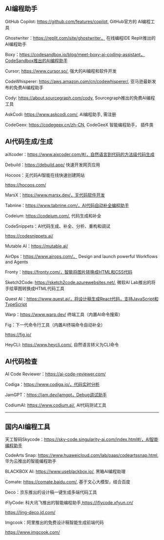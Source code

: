 ## AI编程助手

GitHub Copilot: https://github.com/features/copilot, GitHub官方的 AI编程工具

Ghostwriter：https://replit.com/site/ghostwriter， 在线编程IDE Replit推出的AI编程助手

Boxy：https://codesandbox.io/blog/meet-boxy-ai-coding-assistant，CodeSandbox推出的AI编程助手

Cursor; https://www.cursor.so/, 强大的AI编程和软件开发

CodeWhisperer: https://aws.amazon.com/cn/codewhisperer/, 亚马逊最新发布的免费AI编程助手

Cody: https://about.sourcegraph.com/cody, Sourcegraph推出的免费AI编程工具

AskCodi: https://www.askcodi.com/, AI编程助手, 需注册

CodeGeex: https://codegeex.cn/zh-CN, CodeGeeX 智能编程助手， 插件类

## AI代码生成/生成

aiXcoder：https://www.aixcoder.com/#/，自然语言到代码的方法级代码生成

Debuild：https://debuild.app/ 快速开发网页应用

Hocoos：无代码AI智能在线快速创建网站

https://hocoos.com/

MarsX：https://www.marsx.dev/，无代码软件开发

Tabnine：https://www.tabnine.com/，AI代码自动补全编程助手

Codeium: https://codeium.com/, 代码生成和补全

CodeSnippets：AI代码生成、补全、分析、重构和调试

https://codesnippets.ai/

Mutable AI：https://mutable.ai/

AirOps：https://www.airops.com/， Design and launch powerful Workflows and Agents

Fronty：https://fronty.com/，智能将图片转换成HTML和CSS代码

Sketch2Code: https://sketch2code.azurewebsites.net/, 微软AI Lab推出的将手绘草图转换成HTML代码工具

Quest AI：https://www.quest.ai/，将设计稿生成React代码，支持JavaScript和TypeScript

Warp：https://www.warp.dev/ 终端工具（内置AI命令搜索）

Fig：下一代命令行工具（内置AI终端命令自动补全）

https://fig.io/

HeyCLI: https://www.heycli.com/, 自然语言转义为CLI命令

## AI代码检查

AI Code Reviewer：https://ai-code-reviewer.com/

Codiga：https://www.codiga.io/，代码实时分析

JamGPT：https://jam.dev/jamgpt，Debug调试助手

CodiumAI: https://www.codium.ai/, AI代码测试工具

---

## 国内AI编程工具

天工智码Skycode：https://sky-code.singularity-ai.com/index.html#/，AI智能编程助手

CodeArts Snap: https://www.huaweicloud.com/lab/paas/codeartssnap.html, 华为云推出的智能编程助手

BLACKBOX AI: https://www.useblackbox.io/, 黑箱AI编程助理

Comate: https://comate.baidu.com/, 基于文心大模型，结合百度

Deco：京东推出的设计稿一键生成多端代码工具

iFlyCode: 科大讯飞推出的智能编程助手,https://iflycode.xfyun.cn/

https://ling-deco.jd.com/

Imgcook：阿里推出的免费设计稿智能生成前端代码

https://www.imgcook.com/

